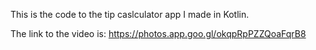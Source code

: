 This is the code to the tip caslculator app I made in Kotlin.

The link to the video is: https://photos.app.goo.gl/okqpRpPZZQoaFqrB8 
